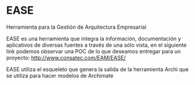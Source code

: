 # EASE
Herramienta para la Gestión de Arquitectura Empresarial

EASE es una herramienta que integra la información, documentación y aplicativos de diversas fuentes a través de una sólo vista, en el siguiente link podemos observar una POC de lo que deseamos entregar para un proyecto:
http://www.consatec.com/EAM/EASE/

EASE utiliza el esqueleto que genera la salida de la herramienta Archi que se utiliza para hacer modelos de Archimate 


